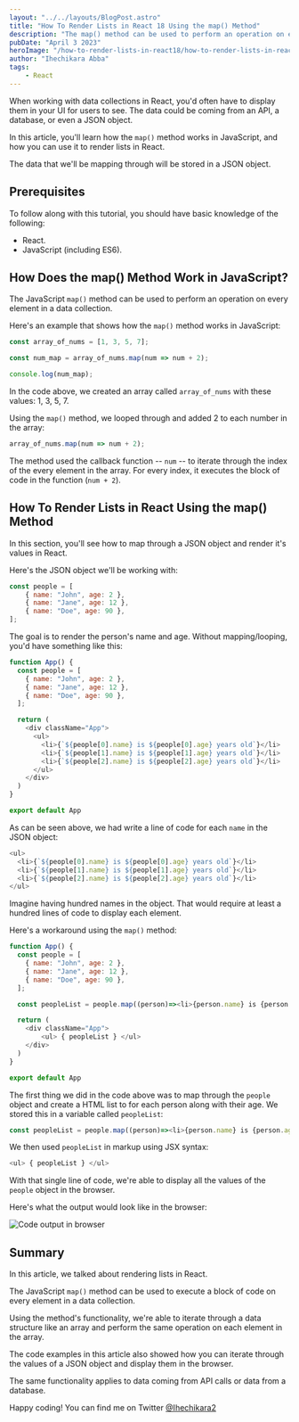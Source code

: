 ```yaml
---
layout: "../../layouts/BlogPost.astro"
title: "How To Render Lists in React 18 Using the map() Method"
description: "The map() method can be used to perform an operation on every element in a data collection."
pubDate: "April 3 2023"
heroImage: "/how-to-render-lists-in-react18/how-to-render-lists-in-react18.png"
author: "Ihechikara Abba"
tags:
    - React
---
```


When working with data collections in React, you'd often have to display them in your UI for users to see. The data could be coming from an API, a database, or even a JSON object. 

In this article, you'll learn how the `map()` method works in JavaScript, and how you can use it to render lists in React.

The data that we'll be mapping through will be stored in a JSON object. 

## Prerequisites
To follow along with this tutorial, you should have basic knowledge of the following: 
- React. 
- JavaScript (including ES6).

## How Does the map() Method Work in JavaScript?

The JavaScript `map()` method can be used to perform an operation on every element in a data collection. 

Here's an example that shows how the `map()` method works in JavaScript: 

```js
const array_of_nums = [1, 3, 5, 7];

const num_map = array_of_nums.map(num => num + 2);

console.log(num_map);
```

In the code above, we created an array called `array_of_nums` with these values: 1, 3, 5, 7.

Using the `map()` method, we looped through and added 2 to each number in the array: 
```js
array_of_nums.map(num => num + 2);
```

The method used the callback function -- `num` -- to iterate through the index of the every element in the array. For every index, it executes the block of code in the function (`num + 2`). 

## How To Render Lists in React Using the map() Method
In this section, you'll see how to map through a JSON object and render it's values in React. 

Here's the JSON object we'll be working with:

```js
const people = [
    { name: "John", age: 2 },
    { name: "Jane", age: 12 },
    { name: "Doe", age: 90 },
];
```
The goal is to render the person's name and age. Without mapping/looping, you'd have something like this: 

```js
function App() {
  const people = [
    { name: "John", age: 2 },
    { name: "Jane", age: 12 },
    { name: "Doe", age: 90 },
  ];

  return (
    <div className="App">
      <ul>
        <li>{`${people[0].name} is ${people[0].age} years old`}</li>
        <li>{`${people[1].name} is ${people[1].age} years old`}</li>
        <li>{`${people[2].name} is ${people[2].age} years old`}</li>
      </ul>
    </div>
  )
}

export default App
```
As can be seen above, we had write a line of code for each `name` in the JSON object: 
```js
<ul>
  <li>{`${people[0].name} is ${people[0].age} years old`}</li>
  <li>{`${people[1].name} is ${people[1].age} years old`}</li>
  <li>{`${people[2].name} is ${people[2].age} years old`}</li>
</ul>
```

Imagine having hundred names in the object. That would require at least a hundred lines of code to display each element. 

Here's a workaround using the `map()` method: 

```js
function App() {
  const people = [
    { name: "John", age: 2 },
    { name: "Jane", age: 12 },
    { name: "Doe", age: 90 },
  ];

  const peopleList = people.map((person)=><li>{person.name} is {person.age} years old</li>)

  return (
    <div className="App">
        <ul> { peopleList } </ul>
    </div>
  )
}

export default App
```

The first thing we did in the code above was to map through the `people` object and create a HTML list to for each person along with their age. We stored this in a variable called `peopleList`: 

```js
const peopleList = people.map((person)=><li>{person.name} is {person.age} years old</li>)
```

We then used `peopleList` in markup using JSX syntax:
```js
<ul> { peopleList } </ul>
```
With that single line of code, we're able to display all the values of the `people` object in the browser. 

Here's what the output would look like in the browser:

![Code output in browser](/how-to-render-lists-in-react18/code-output-in-browser.PNG)

## Summary

In this article, we talked about rendering lists in React. 

The JavaScript `map()` method can be used to execute a block of code on every element in a data collection.

Using the method's functionality, we're able to iterate through a data structure like an array and perform the same operation on each element in the array.

The code examples in this article also showed how you can iterate through the values of a JSON object and display them in the browser.

The same functionality applies to data coming from API calls or data from a database. 

Happy coding! You can find me on Twitter [@Ihechikara2](https://twitter.com/Ihechikara2)